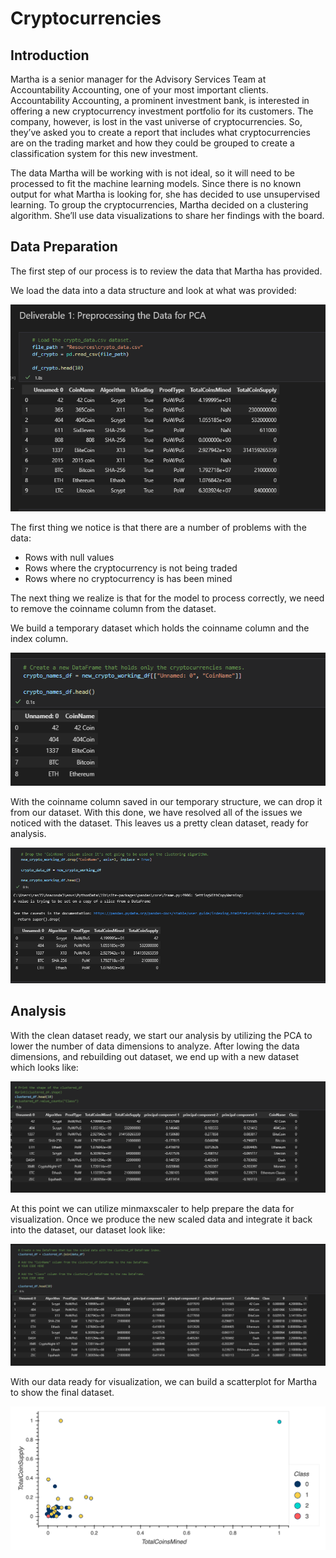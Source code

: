 # Cryptocurrencies

## Introduction

Martha is a senior manager for the Advisory Services Team at Accountability Accounting, one of your most important clients. Accountability Accounting, a prominent investment bank, is interested in offering a new cryptocurrency investment portfolio for its customers. The company, however, is lost in the vast universe of cryptocurrencies. So, they’ve asked you to create a report that includes what cryptocurrencies are on the trading market and how they could be grouped to create a classification system for this new investment.

The data Martha will be working with is not ideal, so it will need to be processed to fit the machine learning models. Since there is no known output for what Martha is looking for, she has decided to use unsupervised learning. To group the cryptocurrencies, Martha decided on a clustering algorithm. She’ll use data visualizations to share her findings with the board.

## Data Preparation

The first step of our process is to review the data that Martha has provided.

We load the data into a data structure and look at what was provided:

<img src="Resources/data_load.png">

The first thing we notice is that there are a number of problems with the data:

<ul>
<li>Rows with null values</li>
<li>Rows where the cryptocurrency is not being traded</li>
<li>Rows where no cryptocurrency is has been mined</li>
</ul>

The next thing we realize is that for the model to process correctly, we need to remove the coinname column from the dataset.

We build a temporary dataset which holds the coinname column and the index column.

<img src="Resources/crypto_names.png">

With the coinname column saved in our temporary structure, we can drop it from our dataset. With this done, we have resolved all of the issues we noticed with the dataset. This leaves us a pretty clean dataset, ready for analysis.

<img src="Resources/data_clean.png">


## Analysis

With the clean dataset ready, we start our analysis by utilizing the PCA to lower the number of data dimensions to analyze. After lowing the data dimensions, and rebuilding out dataset, we end up with a new dataset which looks like:  

<img src="Resources/data_pca.png">

At this point we can utilize minmaxscaler to help prepare the data for visualization. Once we produce the new scaled data and integrate it back into the dataset, our dataset look like:

<img src="Resources/data_minmax.png">

With our data ready for visualization, we can build a scatterplot for Martha to show the final dataset. 

<img src="Resources/crypto_plot.png">



